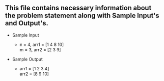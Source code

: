 ## This file contains necessary information about the problem statement along with Sample Input's and Output's.


* Sample Input   
  * n = 4, arr1 = [1 4 8 10]  <br>
    m = 3, arr2 = [2 3 9]

* Sample Output    
  * arr1 = [1 2 3 4]  <br>
    arr2 = [8 9 10]
  
  
  






